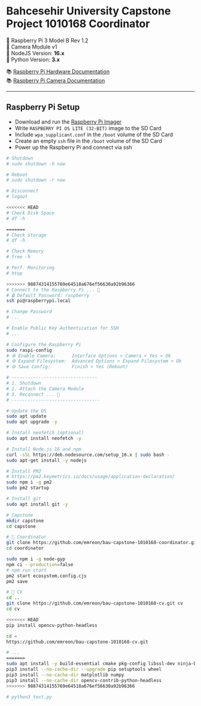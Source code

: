 # Bahcesehir University Capstone Project 1010168 Coordinator

🎱 Raspberry Pi 3 Model B Rev 1.2  
🎱 Camera Module v1  
🎱 NodeJS Version: **16.x**  
🎱 Python Version: **3.x**

📚 [Raspberry Pi Hardware Documentation](https://www.raspberrypi.com/documentation/computers/raspberry-pi.html)  
📚 [Raspberry Pi Camera Documentation](https://www.raspberrypi.com/documentation/accessories/camera.html)

---

## Raspberry Pi Setup

-   Download and run the [Raspberry Pi Imager](https://www.raspberrypi.com/software/)
-   Write `RASPBERRY PI OS LITE (32-BIT)` image to the SD Card
-   Include `wpa_supplicant.conf` in the `/boot` volume of the SD Card
-   Create an empty `ssh` file in the `/boot` volume of the SD Card
-   Power up the Raspberry Pi and connect via ssh

```bash
# Shutdown
# sudo shutdown -h now

# Reboot
# sudo shutdown -r now

# Disconnect
# logout

<<<<<<< HEAD
# Check Disk Space
# df -h

=======
# Check Storage
# df -h

# Check Memory
# free -h

# Perf. Monitoring
# htop

>>>>>>> 98874314155769e64518a676ef56630a92b96366
# Connect to the Raspberry Pi ... 🚀
# 🔒 Default Password: raspberry
ssh pi@raspberrypi.local

# Change Password
# ...

# Enable Public Key Authentication for SSH
# ...

# Configure the Raspberry Pi
sudo raspi-config
# ⚙️ Enable Camera:      Interface Options > Camera > Yes > Ok
# ⚙️ Expand Filesystem:  Advanced Options > Expand Filesystem > Ok
# ⚙️ Save Config:        Finish > Yes (Reboot)

# --------------------------------
# 1. Shutdown
# 2. Attach the Camera Module
# 3. Reconnect ... 🚀
# ---------------------------------

# Update the OS
sudo apt update
sudo apt upgrade -y

# Install neofetch (optional)
sudo apt install neofetch -y

# Install Node.js 16 and npm
curl -sSL https://deb.nodesource.com/setup_16.x | sudo bash -
sudo apt-get install -y nodejs

# Install PM2
# https://pm2.keymetrics.io/docs/usage/application-declaration/
sudo npm i -g pm2
sudo pm2 startup

# Install git
sudo apt install git -y

# Capstone
mkdir capstone
cd capstone

# 💾 Coordinator
git clone https://github.com/emreon/bau-capstone-1010168-coordinator.git coordinator
cd coordinator

sudo npm i -g node-gyp
npm ci --production=false
# npm run start
pm2 start ecosystem.config.cjs
pm2 save

# 💾 CV
cd ..
git clone https://github.com/emreon/bau-capstone-1010168-cv.git cv
cd cv

<<<<<<< HEAD
pip install opencv-python-headless

cd ~
https://github.com/emreon/bau-capstone-1010168-cv.git

# ...
=======
sudo apt install -y build-essential cmake pkg-config libssl-dev ninja-build python3-pip
pip3 install --no-cache-dir --upgrade pip setuptools wheel
pip3 install --no-cache-dir matplotlib numpy
pip3 install --no-cache-dir opencv-contrib-python-headless
>>>>>>> 98874314155769e64518a676ef56630a92b96366

# python3 test.py
```
